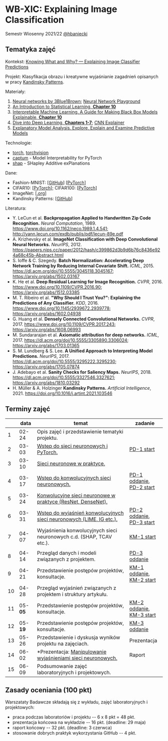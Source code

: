 # WB-XIC: Explaining Image Classification

Semestr Wiosenny 2021/22 [@hbaniecki](https://github.com/hbaniecki)

## Tematyka zajęć

Kontekst: [Knowing What and Why? — Explaining Image Classifier Predictions](https://towardsdatascience.com/knowing-what-and-why-explaining-image-classifier-predictions-680a15043bad)

Projekt: Klasyfikacja obrazu i kreatywne wyjaśnianie zagadnień opisanych w pracy [Kandinsky Patterns](https://www.sciencedirect.com/science/article/pii/S0004370221000977).

Materiały:
1. [Neural networks by 3Blue1Brown](https://www.youtube.com/playlist?list=PLZHQObOWTQDNU6R1_67000Dx_ZCJB-3pi); [Neural Network Playground](https://playground.tensorflow.org)
2. [An Introduction to Statistical Learning, **Chapter 10**](https://www.statlearning.com/)
3. [Interpretable Machine Learning. A Guide for Making Black Box Models Explainable, **Chapter 10**](https://christophm.github.io/interpretable-ml-book/neural-networks)
4. [Dive into Deep Learning, **Chapters 1-7**](https://d2l.ai/index.html); [CNN Explainer](https://poloclub.github.io/cnn-explainer)
5. [Explanatory Model Analysis. Explore, Explain and Examine Predictive Models](https://pbiecek.github.io/ema/)

Technologie:
- [torch](https://pytorch.org/), [torchvision](https://pytorch.org/vision)
- [captum](https://captum.ai/) - Model Interpretability for PyTorch
- [shap](https://github.com/slundberg/shap) - SHapley Additive exPlanations

Dane:
- Fashion-MNIST: [[GitHub](https://github.com/zalandoresearch/fashion-mnist)] [[PyTorch](https://pytorch.org/vision/stable/datasets.html#fashion-mnist)]
- CIFAR10: [[PyTorch](https://pytorch.org/vision/main/generated/torchvision.datasets.CIFAR10.html)]; CIFAR100: [[PyTorch](https://pytorch.org/vision/main/generated/torchvision.datasets.CIFAR100.html)]
- ImageNet: [[.org](https://image-net.org/)]
- Kandinsky Patterns: [[GitHub](https://github.com/human-centered-ai-lab/dat-kandinsky-patterns)]

Literatura:
- Y. LeCun et al. **Backpropagation Applied to Handwritten Zip Code Recognition.** *Neural Computation*, 1989. https://www.doi.org/10.1162/neco.1989.1.4.541; http://yann.lecun.com/exdb/publis/pdf/lecun-89e.pdf
- A. Krizhevsky et al. **ImageNet Classification with Deep Convolutional Neural Networks.** *NeurIPS*, 2012. https://papers.nips.cc/paper/2012/hash/c399862d3b9d6b76c8436e924a68c45b-Abstract.html
- S. Ioffe & C. Szegedy. **Batch Normalization: Accelerating Deep Network Training by Reducing Internal Covariate Shift.** *ICML*, 2015. https://dl.acm.org/doi/10.5555/3045118.3045167; https://arxiv.org/abs/1502.03167
- K. He et al. **Deep Residual Learning for Image Recognition.** *CVPR*, 2016. https://www.doi.org/10.1109/CVPR.2016.90; https://arxiv.org/abs/1512.03385
- M. T. Ribeiro et al. **"Why Should I Trust You?": Explaining the Predictions of Any Classifier.** *KDD*, 2016. https://www.doi.org/10.1145/2939672.2939778; https://arxiv.org/abs/1602.04938
- G. Huang et al. **Densely Connected Convolutional Networks.** *CVPR*, 2017. https://www.doi.org/10.1109/CVPR.2017.243; https://arxiv.org/abs/1608.06993
- M. Sundararajan et al. **Axiomatic attribution for deep networks.** *ICML*, 2017. https://dl.acm.org/doi/10.5555/3305890.3306024; https://arxiv.org/abs/1703.01365
- S. M. Lundberg & S. Lee. **A Unified Approach to Interpreting Model Predictions.** *NeurIPS*, 2017. https://dl.acm.org/doi/10.5555/3295222.3295230; https://arxiv.org/abs/1705.07874
- J. Adebayo et al. **Sanity Checks for Saliency Maps.** *NeurIPS*, 2018. https://dl.acm.org/doi/10.5555/3327546.3327621; https://arxiv.org/abs/1810.03292
- H. Müller & A. Holzinger **Kandinsky Patterns.** *Artificial Intelligence*, 2021. https://doi.org/10.1016/j.artint.2021.103546

## Terminy zajęć 

<table>
<thead>
  <tr>
    <th></th>
    <th>data</th>
    <th>temat</th>
    <th>zadanie</th>
  </tr>
</thead>
<tbody>
  <tr>
    <td>1</td>
    <td>02-24</td>
    <td>Opis zajęć i przedstawienie tematyki projektu.</td>
    <td></td>
  </tr>
  <tr>
    <td>2</td>
    <td>03-03</td>
    <td><a href="https://github.com/MI2-Education/2022L-WB-XIC/tree/main/labs/lab2" target="_blank">Wstęp do sieci neuronowych i PyTorch.</a></td>
    <td><a href="https://github.com/MI2-Education/2022L-WB-XIC/tree/main/homeworks/pd1" target="_blank">PD-1 start</a></td>
  </tr>
  <tr>
    <td>3</td>
    <td>03-10</td>
    <td><a href="https://github.com/MI2-Education/2022L-WB-XIC/tree/main/labs/lab3" target="_blank">Sieci neuronowe w praktyce.</a></td>
    <td></td>
  </tr>
  <tr>
    <td>4</td>
    <td>03-17</td>
    <td><a href="https://github.com/MI2-Education/2022L-WB-XIC/tree/main/labs/lab4" target="_blank">Wstęp do konwolucyjnych sieci neuronowych.</a></td>
	  <td><a href="https://github.com/MI2-Education/2022L-WB-XIC/tree/main/homeworks/pd1" target="_blank">PD-1 oddanie</a>,
		  <br><a href="https://github.com/MI2-Education/2022L-WB-XIC/tree/main/homeworks/pd2" target="_blank">PD-2 start</a></td>
  </tr>
  <tr>
    <td>5</td>
    <td>03-24</td>
    <td><a href="https://github.com/MI2-Education/2022L-WB-XIC/tree/main/labs/lab5" target="_blank">Konwolucyjne sieci neuronowe w praktyce (ResNet, DenseNet).</a></td>
    <td></td>
  </tr>
  <tr>
    <td>6</td>
    <td>03-31</td>
    <td><a href="https://github.com/MI2-Education/2022L-WB-XIC/tree/main/labs/lab5" target="_blank">Wstęp do wyjaśnień konwolucyjnych sieci neuronowych (LIME, IG etc.).</a></td>
	  <td><a href="https://github.com/MI2-Education/2022L-WB-XIC/tree/main/homeworks/pd2" target="_blank">PD-2 oddanie</a>,
		  <br><a href="https://github.com/MI2-Education/2022L-WB-XIC/tree/main/homeworks/pd3" target="_blank">PD-3 start</a></td>
  </tr>
  <tr>
    <td>7</td>
    <td>04-07</td>
    <td>Wyjaśnienia konwolucyjnych sieci neuronowych c.d. (SHAP, TCAV etc.).</td>
    <td><a href="https://github.com/MI2-Education/2022L-WB-XIC/tree/main/projects" target="_blank">KM-1 start</a></td>
  </tr>
	<tr><td colspan="4"></td></tr>
  <tr>
    <td>8</td>
    <td>04-14</td>
    <td>Przegląd danych i modeli związanych z projektem.</td>
    <td><a href="https://github.com/MI2-Education/2022L-WB-XIC/tree/main/homeworks/pd3" target="_blank">PD-3 oddanie</a></td>
  </tr>
  <tr>
    <td>9</td>
    <td>04-21</td>
    <td>Przedstawienie postępów projektów, konsultacje.</td>
    <td><a href="https://github.com/MI2-Education/2022L-WB-XIC/tree/main/projects" target="_blank">KM-1 oddanie</a>,<br><a href="https://github.com/MI2-Education/2022L-WB-XIC/tree/main/projects" target="_blank">KM-2 start</a></td>
  </tr>
  <tr>
    <td>10</td>
    <td>04-28</td>
    <td>Przegląd wyjaśnień związanych z projektem i struktury artykułu.</td>
    <td></td>
  </tr>
  <tr>
    <td>11</td>
    <td>05-<b>05</b></td>
    <td>Przedstawienie postępów projektów, konsultacje.</td>
    <td><a href="https://github.com/MI2-Education/2022L-WB-XIC/tree/main/projects" target="_blank">KM-2 oddanie</a>,<br><a href="https://github.com/MI2-Education/2022L-WB-XIC/tree/main/projects" target="_blank">KM-3 start</a></td>
  </tr>
  <tr>
    <td>12</td>
    <td>05-<b>19</b></td>
    <td>Przedstawienie postępów projektów, konsultacje.</td>
    <td><a href="https://github.com/MI2-Education/2022L-WB-XIC/tree/main/projects" target="_blank">KM-3 oddanie</a></td>
  </tr>
  <tr>
    <td>13</td>
    <td>05-26</td>
    <td>Przedstawienie i dyskusja wyników projektu na zajęciach.</td>
    <td>Prezentacja</td>
  </tr>
  <tr>
    <td>14</td>
    <td>06-02</td>
    <td>*Prezentacja: <a href="https://github.com/hbaniecki/talks/blob/main/2021/mlinpl_manipulating.pdf" target="_blank">Manipulowanie wyjaśnieniami sieci neuronowych.</a></td>
    <td>Raport</td>
  </tr>
  <tr>
    <td>15</td>
    <td>06-09</td>
    <td>Podsumowanie zajęć laboratoryjnych i projektowych.</td>
    <td></td>
  </tr>
</tbody>
</table>

## Zasady oceniania (100 pkt)

Warszataty Badawcze składają się z wykładu, zajęć laboratoryjnych i projektowych:

-   praca podczas laboratoriów i projektu -- 6 x 8 pkt = 48 pkt.
-   prezentacja końcowa na wykładzie -- 16 pkt. (deadline: 29 maja)
-   raport końcowy -- 32 pkt. (deadline: 3 czerwca)
-   stosowanie dobrych praktyk wykorzystania GitHub -- 4 pkt.
